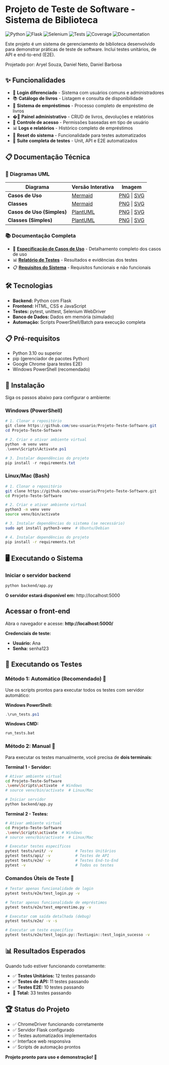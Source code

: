 # Projeto de Teste de Software - Sistema de Biblioteca

![Python](https://img.shields.io/badge/Python-3.10%2B-blue)
![Flask](https://img.shields.io/badge/Flask-2.3.3-green)
![Selenium](https://img.shields.io/badge/Selenium-4.15.0-orange)
![Tests](https://img.shields.io/badge/Tests-33_Passing-brightgreen)
![Coverage](https://img.shields.io/badge/Coverage-100%25-brightgreen)
![Documentation](https://img.shields.io/badge/Documentation-Complete-blue)

Este projeto é um sistema de gerenciamento de biblioteca desenvolvido para demonstrar práticas de teste de software. Inclui testes unitários, de API e end-to-end (E2E).

Projetado por: Aryel Souza, Daniel Neto, Daniel Barbosa

## ✨ Funcionalidades

- 🔐 **Login diferenciado** - Sistema com usuários comuns e administradores
- 📚 **Catálogo de livros** - Listagem e consulta de disponibilidade  
- 📖 **Sistema de empréstimos** - Processo completo de empréstimo de livros
- �‍💼 **Painel administrativo** - CRUD de livros, devoluções e relatórios
- 🔐 **Controle de acesso** - Permissões baseadas em tipo de usuário
- 📊 **Logs e relatórios** - Histórico completo de empréstimos
- 🔄 **Reset do sistema** - Funcionalidade para testes automatizados
- 🧪 **Suite completa de testes** - Unit, API e E2E automatizados

## 📋 Documentação Técnica

### 📐 Diagramas UML
| Diagrama | Versão Interativa | Imagem |
|----------|------------------|---------|
| **Casos de Uso** | [Mermaid](docs/diagramas/diagramas_sistema.md) | [PNG](docs/images/casosDeUso.png) \| [SVG](docs/images/casosDeUso.svg) |
| **Classes** | [Mermaid](docs/diagramas/diagramas_sistema.md) | [PNG](docs/images/diagramaClasses.png) \| [SVG](docs/images/diagramaClasses.svg) |
| **Casos de Uso (Simples)** | [PlantUML](docs/diagramas/plantuml/casos_uso_simples.puml) | [PNG](docs/images/casosUsoSimples.png) \| [SVG](docs/images/casosUsoSimples.svg) |
| **Classes (Simples)** | [PlantUML](docs/diagramas/plantuml/classes_simples.puml) | [PNG](docs/images/classesSimples.png) \| [SVG](docs/images/classesSimples.svg) |

### 📚 Documentação Completa
- 📝 **[Especificação de Casos de Uso](docs/casos-de-uso/casos_de_uso.md)** - Detalhamento completo dos casos de uso
- 📊 **[Relatório de Testes](docs/relatorio_teste.md)** - Resultados e evidências dos testes
- 📋 **[Requisitos do Sistema](docs/requisitos.md)** - Requisitos funcionais e não funcionais

## 🛠️ Tecnologias
- **Backend:** Python com Flask
- **Frontend:** HTML, CSS e JavaScript
- **Testes:** pytest, unittest, Selenium WebDriver
- **Banco de Dados:** Dados em memória (simulado)
- **Automação:** Scripts PowerShell/Batch para execução completa

## 📋 Pré-requisitos
- Python 3.10 ou superior
- pip (gerenciador de pacotes Python)
- Google Chrome (para testes E2E)
- Windows PowerShell (recomendado)

## 🚀 Instalação
Siga os passos abaixo para configurar o ambiente:

### Windows (PowerShell)
```powershell
# 1. Clonar o repositório
git clone https://github.com/seu-usuario/Projeto-Teste-Software.git
cd Projeto-Teste-Software

# 2. Criar e ativar ambiente virtual  
python -m venv venv
.\venv\Scripts\Activate.ps1

# 3. Instalar dependências do projeto
pip install -r requirements.txt
```

### Linux/Mac (Bash)
```bash
# 1. Clonar o repositório
git clone https://github.com/seu-usuario/Projeto-Teste-Software.git
cd Projeto-Teste-Software

# 2. Criar e ativar ambiente virtual
python3 -m venv venv
source venv/bin/activate

# 3. Instalar dependências do sistema (se necessário)
sudo apt install python3-venv  # Ubuntu/Debian

# 4. Instalar dependências do projeto
pip install -r requirements.txt
```

## 🖥️ Executando o Sistema

### Iniciar o servidor backend
```bash
python backend/app.py
```
**O servidor estará disponível em:** http://localhost:5000
## Acessar o front-end
Abra o navegador e acesse: **http://localhost:5000/**

**Credenciais de teste:**
- **Usuário:** Ana  
- **Senha:** senha123

## 🧪 Executando os Testes

### Método 1: Automático (Recomendado) 🚀
Use os scripts prontos para executar todos os testes com servidor automático:

**Windows PowerShell:**
```powershell
.\run_tests.ps1
```

**Windows CMD:**
```cmd
run_tests.bat
```

### Método 2: Manual 🔧
Para executar os testes manualmente, você precisa de **dois terminais**:

**Terminal 1 - Servidor:**
```bash
# Ativar ambiente virtual
cd Projeto-Teste-Software
.\venv\Scripts\activate  # Windows
# source venv/bin/activate  # Linux/Mac

# Iniciar servidor
python backend/app.py
```

**Terminal 2 - Testes:**
```bash
# Ativar ambiente virtual
cd Projeto-Teste-Software
.\venv\Scripts\activate  # Windows
# source venv/bin/activate  # Linux/Mac

# Executar testes específicos
pytest tests/unit/ -v          # Testes Unitários
pytest tests/api/ -v           # Testes de API  
pytest tests/e2e/ -v           # Testes End-to-End
pytest -v                      # Todos os testes
```

### Comandos Úteis de Teste 🎯
```bash
# Testar apenas funcionalidade de login
pytest tests/e2e/test_login.py -v

# Testar apenas funcionalidade de empréstimos
pytest tests/e2e/test_emprestimo.py -v

# Executar com saída detalhada (debug)
pytest tests/e2e/ -v -s

# Executar um teste específico
pytest tests/e2e/test_login.py::TestLogin::test_login_sucesso -v
```

## 📊 Resultados Esperados
Quando tudo estiver funcionando corretamente:
- ✅ **Testes Unitários:** 12 testes passando
- ✅ **Testes de API:** 11 testes passando  
- ✅ **Testes E2E:** 10 testes passando
- 🎉 **Total:** 33 testes passando

## 🏆 Status do Projeto
- ✅ ChromeDriver funcionando corretamente
- ✅ Servidor Flask configurado  
- ✅ Testes automatizados implementados
- ✅ Interface web responsiva
- ✅ Scripts de automação prontos

**Projeto pronto para uso e demonstração! 🎉**
